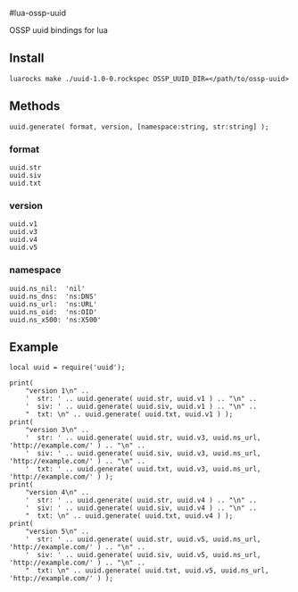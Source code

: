 #lua-ossp-uuid

OSSP uuid bindings for lua

## Install

    luarocks make ./uuid-1.0-0.rockspec OSSP_UUID_DIR=</path/to/ossp-uuid>

## Methods

    uuid.generate( format, version, [namespace:string, str:string] );

### format

    uuid.str
    uuid.siv
    uuid.txt

### version

    uuid.v1
    uuid.v3
    uuid.v4
    uuid.v5

### namespace

    uuid.ns_nil:  'nil' 
    uuid.ns_dns:  'ns:DNS'
    uuid.ns_url:  'ns:URL'
    uuid.ns_oid:  'ns:OID'
    uuid.ns_x500: 'ns:X500'

## Example

    local uuid = require('uuid');

    print( 
        "version 1\n" ..
        '  str: ' .. uuid.generate( uuid.str, uuid.v1 ) .. "\n" .. 
        '  siv: ' .. uuid.generate( uuid.siv, uuid.v1 ) .. "\n" ..
        "  txt: \n" .. uuid.generate( uuid.txt, uuid.v1 ) );
    print( 
        "version 3\n" ..
        '  str: ' .. uuid.generate( uuid.str, uuid.v3, uuid.ns_url, 'http://example.com/' ) .. "\n" .. 
        '  siv: ' .. uuid.generate( uuid.siv, uuid.v3, uuid.ns_url, 'http://example.com/' ) .. "\n" .. 
        '  txt: ' .. uuid.generate( uuid.txt, uuid.v3, uuid.ns_url, 'http://example.com/' ) );
    print( 
        "version 4\n" ..
        '  str: ' .. uuid.generate( uuid.str, uuid.v4 ) .. "\n" .. 
        '  siv: ' .. uuid.generate( uuid.siv, uuid.v4 ) .. "\n" .. 
        "  txt: \n" .. uuid.generate( uuid.txt, uuid.v4 ) );
    print( 
        "version 5\n" ..
        '  str: ' .. uuid.generate( uuid.str, uuid.v5, uuid.ns_url, 'http://example.com/' ) .. "\n" ..
        '  siv: ' .. uuid.generate( uuid.siv, uuid.v5, uuid.ns_url, 'http://example.com/' ) .. "\n" .. 
        "  txt: \n" .. uuid.generate( uuid.txt, uuid.v5, uuid.ns_url, 'http://example.com/' ) );


